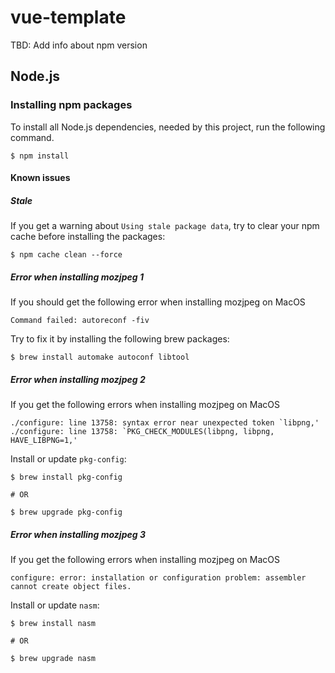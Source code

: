 # vue-template

TBD: Add info about npm version

## Node.js

### Installing npm packages

To install all Node.js dependencies, needed by this project, run the following command.

```
$ npm install
```

#### Known issues

##### Stale

If you get a warning about `Using stale package data`, try to clear your npm cache before installing the packages:

```
$ npm cache clean --force
```

##### Error when installing mozjpeg 1

If you should get the following error when installing mozjpeg on MacOS

```
Command failed: autoreconf -fiv
```

Try to fix it by installing the following brew packages:

```
$ brew install automake autoconf libtool
```

##### Error when installing mozjpeg 2

If you get the following errors when installing mozjpeg on MacOS

```
./configure: line 13758: syntax error near unexpected token `libpng,'
./configure: line 13758: `PKG_CHECK_MODULES(libpng, libpng, HAVE_LIBPNG=1,'
```

Install or update `pkg-config`:

```
$ brew install pkg-config

# OR

$ brew upgrade pkg-config
```

##### Error when installing mozjpeg 3

If you get the following errors when installing mozjpeg on MacOS

```
configure: error: installation or configuration problem: assembler cannot create object files.
```

Install or update `nasm`:

```
$ brew install nasm

# OR

$ brew upgrade nasm
```
